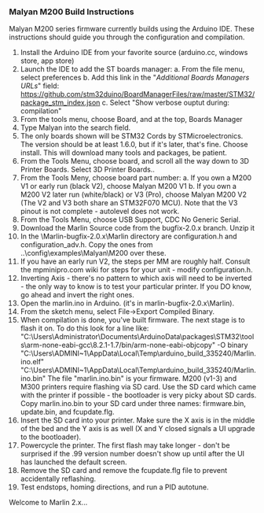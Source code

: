 ### Malyan M200 Build Instructions

Malyan M200 series firmware currently builds using the Arduino IDE. These instructions should 
guide you through the configuration and compilation.

1. Install the Arduino IDE from your favorite source (arduino.cc, windows store, app store)
2. Launch the IDE to add the ST boards manager:
   a. From the file menu, select preferences
   b. Add this link in the "*Additional Boards Managers URLs*" field:
      https://github.com/stm32duino/BoardManagerFiles/raw/master/STM32/package_stm_index.json
   c. Select "Show verbose ouptut during: compilation"
3. From the tools menu, choose Board, and at the top, Boards Manager
4. Type Malyan into the search field.
5. The only boards shown will be STM32 Cords by STMicroelectronics. The version should be at least 1.6.0, but if it's later, that's fine. Choose install. This will download many tools and packages, be patient.
6. From the Tools Menu, choose board, and scroll all the way down to 3D Printer Boards. 
   Select 3D Printer Boards..
7. From the Tools Meny, choose board part number:
   a. If you own a M200 V1 or early run (black V2), choose Malyan M200 V1
   b. If you own a M200 V2 later run (white/black) or V3 (Pro), choose Malyan M200 V2 (The V2 and V3 both share an STM32F070 MCU). Note that the V3 pinout is not complete - autolevel does not work.
8. From the Tools Menu, choose USB Support, CDC No Generic Serial.
9. Download the Marlin Source code from the bugfix-2.0.x branch. Unzip it
10. In the \Marlin-bugfix-2.0.x\Marlin directory are configuration.h and configuration_adv.h. Copy the ones from ..\config\examples\Malyan\M200 over these.
11. If you have an early run V2, the steps per MM are roughly half. Consult the mpminipro.com wiki for steps for your unit - modify configuration.h.
12. Inverting Axis - there's no pattern to which axis will need to be inverted - the only way to know is to test your particular printer. If you DO know, go ahead and invert the right ones.
13. Open the marlin.ino in Arduino. (it's in marlin-bugfix-2.0.x\Marlin).
14. From the sketch menu, select File->Export Compiled Binary.
15. When compilation is done, you've built firmware. The next stage is to flash it on. To do this look for a line like:
"C:\\Users\\Administrator\\Documents\\ArduinoData\\packages\\STM32\\tools\\arm-none-eabi-gcc\\8.2.1-1.7/bin/arm-none-eabi-objcopy" -O binary "C:\\Users\\ADMINI~1\\AppData\\Local\\Temp\\arduino_build_335240/Marlin.ino.elf" "C:\\Users\\ADMINI~1\\AppData\\Local\\Temp\\arduino_build_335240/Marlin.ino.bin"
  The file "marlin.ino.bin" is your firmware. M200 (v1-3) and M300 printers require flashing via SD card. Use the SD card which came with the printer if possible - the bootloader is very picky about SD cards. Copy marlin.ino.bin to your SD card under three names: firmware.bin, update.bin, and fcupdate.flg.
16. Insert the SD card into your printer. Make sure the X axis is in the middle of the bed and the Y axis is as well (X and Y closed signals a UI upgrade to the bootloader).
17. Powercycle the printer. The first flash may take longer - don't be surprised if the .99 version number doesn't show up until after the UI has launched the default screen.
18. Remove the SD card and remove the fcupdate.flg file to prevent accidentally reflashing. 
19. Test endstops, homing directions, and run a PID autotune.

Welcome to Marlin 2.x...

